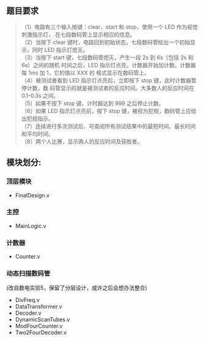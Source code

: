 ## 题目要求
>（1）电路有三个输入按键：clear，start 和 stop，使用一个 LED 作为视觉刺激指示灯，
在七段数码管上显示相应的信息。
><br>
（2）当按下 clear 键时，电路回到初始状态，七段数码管给出一个初始显示，同时 LED
指示灯熄灭。
><br>
（3）当按下 start 键，七段数码管熄灭，产生一段 2s 到 6s（包括 2s 和 6s）之间的随机
时间之后，LED 指示灯点亮，计数器开始加计数。计数器每 1ms 加 1，它的值以 XXX 的
格式显示在数码管上。
><br>
（4）被测试者看到 LED 指示灯点亮后，立即按下 stop 键，此时计数器暂停计数，数
码管显示的就是被测试者的反应时间。大多数人的反应时间在 0.1-0.3s 之间。
><br>
（5）如果不按下 stop 键，计时器达到 999 之后停止计数。
><br>
（6）如果 LED 指示灯点亮前，按下 stop 键，被视为犯规，数码管上应给出犯规指示。
><br>
（7）连续进行多次测试后，可查阅所有测试结果中的最短时间、最长时间和平均时间。
><br>
（8）两个人比赛，显示两人的反应时间及获胜者。

## 模块划分:

### 顶层模块
- FinalDesign.v

### 主控
- MainLogic.v

### 计数器
- Counter.v

### 动态扫描数码管

(改自数电实验5，保留了分层设计，或许之后会想办法整合)
- DivFreq.v
- DataTransformer.v
- Decoder.v
- DynamicScanTubes.v
- ModFourCounter.v
- Two2FourDecoder.v

